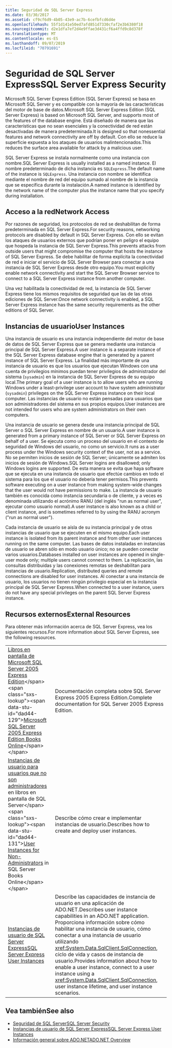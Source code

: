 ```yaml
---
title: Seguridad de SQL Server Express
ms.date: 03/30/2017
ms.assetid: cf9cf6d9-4b05-43e9-ac7b-6cefbfcd6d4e
ms.openlocfilehash: 55f1d141e50ed7afd851d7330cfaf2e3b6380f18
ms.sourcegitcommit: d2e1dfa7ef2d4e9ffae3d431cf6a4ffd9c8d378f
ms.translationtype: MT
ms.contentlocale: es-ES
ms.lasthandoff: 09/07/2019
ms.locfileid: "70791691"
---
```

# <a name="sql-server-express-security"></a><span data-ttu-id="dad44-102">Seguridad de SQL Server Express</span><span class="sxs-lookup"><span data-stu-id="dad44-102">SQL Server Express Security</span></span>
<span data-ttu-id="dad44-103">Microsoft SQL Server Express Edition (SQL Server Express) se basa en Microsoft SQL Server y es compatible con la mayoría de las características del motor de base de datos.</span><span class="sxs-lookup"><span data-stu-id="dad44-103">Microsoft SQL Server Express Edition (SQL Server Express) is based on Microsoft SQL Server, and supports most of the features of the database engine.</span></span> <span data-ttu-id="dad44-104">Está diseñado de manera que las características que no sean esenciales y la conectividad de red están desactivadas de manera predeterminada.</span><span class="sxs-lookup"><span data-stu-id="dad44-104">It is designed so that nonessential features and network connectivity are off by default.</span></span> <span data-ttu-id="dad44-105">Con ello se reduce la superficie expuesta a los ataques de usuarios malintencionados.</span><span class="sxs-lookup"><span data-stu-id="dad44-105">This reduces the surface area available for attack by a malicious user.</span></span>  
  
 <span data-ttu-id="dad44-106">SQL Server Express se instala normalmente como una instancia con nombre.</span><span class="sxs-lookup"><span data-stu-id="dad44-106">SQL Server Express is usually installed as a named instance.</span></span> <span data-ttu-id="dad44-107">El nombre predeterminado de dicha instancia es `SQLExpress`.</span><span class="sxs-lookup"><span data-stu-id="dad44-107">The default name of the instance is `SQLExpress`.</span></span> <span data-ttu-id="dad44-108">Una instancia con nombre se identifica mediante el nombre de red del equipo sumado al nombre de la instancia que se especifica durante la instalación.</span><span class="sxs-lookup"><span data-stu-id="dad44-108">A named instance is identified by the network name of the computer plus the instance name that you specify during installation.</span></span>  
  
## <a name="network-access"></a><span data-ttu-id="dad44-109">Acceso a la red</span><span class="sxs-lookup"><span data-stu-id="dad44-109">Network Access</span></span>  
 <span data-ttu-id="dad44-110">Por razones de seguridad, los protocolos de red se deshabilitan de forma predeterminada en SQL Server Express.</span><span class="sxs-lookup"><span data-stu-id="dad44-110">For security reasons, networking protocols are disabled by default in SQL Server Express.</span></span> <span data-ttu-id="dad44-111">Con ello se evitan los ataques de usuarios externos que podrían poner en peligro el equipo que hospeda la instancia de SQL Server Express.</span><span class="sxs-lookup"><span data-stu-id="dad44-111">This prevents attacks from outside users that might compromise the computer that hosts the instance of SQL Server Express.</span></span> <span data-ttu-id="dad44-112">Se debe habilitar de forma explícita la conectividad de red e iniciar el servicio de SQL Server Browser para conectar a una instancia de SQL Server Express desde otro equipo.</span><span class="sxs-lookup"><span data-stu-id="dad44-112">You must explicitly enable network connectivity and start the SQL Server Browser service to connect to a SQL Server Express instance from another computer.</span></span>  
  
 <span data-ttu-id="dad44-113">Una vez habilitada la conectividad de red, la instancia de SQL Server Express tiene los mismos requisitos de seguridad que las de las otras ediciones de SQL Server.</span><span class="sxs-lookup"><span data-stu-id="dad44-113">Once network connectivity is enabled, a SQL Server Express instance has the same security requirements as the other editions of SQL Server.</span></span>  
  
## <a name="user-instances"></a><span data-ttu-id="dad44-114">Instancias de usuario</span><span class="sxs-lookup"><span data-stu-id="dad44-114">User Instances</span></span>  
 <span data-ttu-id="dad44-115">Una instancia de usuario es una instancia independiente del motor de base de datos de SQL Server Express que se genera mediante una instancia principal de SQL Server Express.</span><span class="sxs-lookup"><span data-stu-id="dad44-115">A user instance is a separate instance of the SQL Server Express database engine that is generated by a parent instance of SQL Server Express.</span></span> <span data-ttu-id="dad44-116">La finalidad más importante de una instancia de usuario es que los usuarios que ejecutan Windows con una cuenta de privilegios mínimos puedan tener privilegios de administrador del sistema (`sysadmin`) en la instancia de SQL Server Express de su equipo local.</span><span class="sxs-lookup"><span data-stu-id="dad44-116">The primary goal of a user instance is to allow users who are running Windows under a least-privilege user account to have system administrator (`sysadmin`) privileges on the SQL Server Express instance on their local computer.</span></span> <span data-ttu-id="dad44-117">Las instancias de usuario no están pensadas para usuarios que son administradores del sistema en sus propios equipos.</span><span class="sxs-lookup"><span data-stu-id="dad44-117">User instances are not intended for users who are system administrators on their own computers.</span></span>  
  
 <span data-ttu-id="dad44-118">Una instancia de usuario se genera desde una instancia principal de SQL Server o SQL Server Express en nombre de un usuario.</span><span class="sxs-lookup"><span data-stu-id="dad44-118">A user instance is generated from a primary instance of SQL Server or SQL Server Express on behalf of a user.</span></span> <span data-ttu-id="dad44-119">Se ejecuta como un proceso del usuario en el contexto de seguridad de Windows del usuario, no como un servicio.</span><span class="sxs-lookup"><span data-stu-id="dad44-119">It runs as a user process under the Windows security context of the user, not as a service.</span></span> <span data-ttu-id="dad44-120">No se permiten inicios de sesión de SQL Server; únicamente se admiten los inicios de sesión de Windows.</span><span class="sxs-lookup"><span data-stu-id="dad44-120">SQL Server logins are disallowed; only Windows logins are supported.</span></span> <span data-ttu-id="dad44-121">De esta manera se evita que haya software que se ejecuta en una instancia de usuario que efectúe cambios en todo el sistema para los que el usuario no debería tener permisos.</span><span class="sxs-lookup"><span data-stu-id="dad44-121">This prevents software executing on a user instance from making system-wide changes that the user would not have permissions to make.</span></span> <span data-ttu-id="dad44-122">La instancia de usuario también es conocida como instancia secundaria o de cliente, y a veces es denominada utilizando el acrónimo RANU (del inglés "run as normal user", ejecutar como usuario normal).</span><span class="sxs-lookup"><span data-stu-id="dad44-122">A user instance is also known as a child or client instance, and is sometimes referred to by using the RANU acronym ("run as normal user").</span></span>  
  
 <span data-ttu-id="dad44-123">Cada instancia de usuario se aísla de su instancia principal y de otras instancias de usuario que se ejecuten en el mismo equipo.</span><span class="sxs-lookup"><span data-stu-id="dad44-123">Each user instance is isolated from its parent instance and from other user instances running on the same computer.</span></span> <span data-ttu-id="dad44-124">Las bases de datos instaladas en instancias de usuario se abren sólo en modo usuario único; no se pueden conectar varios usuarios.</span><span class="sxs-lookup"><span data-stu-id="dad44-124">Databases installed on user instances are opened in single-user mode only; multiple users cannot connect to them.</span></span> <span data-ttu-id="dad44-125">La replicación, las consultas distribuidas y las conexiones remotas se deshabilitan para instancias de usuario.</span><span class="sxs-lookup"><span data-stu-id="dad44-125">Replication, distributed queries and remote connections are disabled for user instances.</span></span> <span data-ttu-id="dad44-126">Al conectar a una instancia de usuario, los usuarios no tienen ningún privilegio especial  en la instancia principal de SQL Server Express.</span><span class="sxs-lookup"><span data-stu-id="dad44-126">When connected to a user instance, users do not have any special privileges on the parent SQL Server Express instance.</span></span>  
  
## <a name="external-resources"></a><span data-ttu-id="dad44-127">Recursos externos</span><span class="sxs-lookup"><span data-stu-id="dad44-127">External Resources</span></span>  
 <span data-ttu-id="dad44-128">Para obtener más información acerca de SQL Server Express, vea los siguientes recursos.</span><span class="sxs-lookup"><span data-stu-id="dad44-128">For more information about SQL Server Express, see the following resources.</span></span>  
  
|||  
|-|-|  
|<span data-ttu-id="dad44-129">[Libros en pantalla de Microsoft SQL Server 2005 Express Edition](https://docs.microsoft.com/previous-versions/sql/sql-server-2005/ms165706(v=sql.90))</span><span class="sxs-lookup"><span data-stu-id="dad44-129">[Microsoft SQL Server 2005 Express Edition Books Online](https://docs.microsoft.com/previous-versions/sql/sql-server-2005/ms165706(v=sql.90))</span></span>|<span data-ttu-id="dad44-130">Documentación completa sobre SQL Server Express 2005 Express Edition.</span><span class="sxs-lookup"><span data-stu-id="dad44-130">Complete documentation for SQL Server 2005 Express Edition.</span></span>|  
|<span data-ttu-id="dad44-131">[Instancias de usuario para usuarios que no son administradores](https://docs.microsoft.com/previous-versions/sql/sql-server-2008/ms143684(v=sql.100)) en libros en pantalla de SQL Server</span><span class="sxs-lookup"><span data-stu-id="dad44-131">[User Instances for Non-Administrators](https://docs.microsoft.com/previous-versions/sql/sql-server-2008/ms143684(v=sql.100)) in SQL Server Books Online</span></span>|<span data-ttu-id="dad44-132">Describe cómo crear e implementar instancias de usuario.</span><span class="sxs-lookup"><span data-stu-id="dad44-132">Describes how to create and deploy user instances.</span></span>|  
|[<span data-ttu-id="dad44-133">Instancias de usuario de SQL Server Express</span><span class="sxs-lookup"><span data-stu-id="dad44-133">SQL Server Express User Instances</span></span>](sql-server-express-user-instances.md)|<span data-ttu-id="dad44-134">Describe las capacidades de instancia de usuario en una aplicación de ADO.NET.</span><span class="sxs-lookup"><span data-stu-id="dad44-134">Describes user instance capabilities in an ADO.NET application.</span></span> <span data-ttu-id="dad44-135">Proporciona información sobre cómo habilitar una instancia de usuario, cómo conectar a una instancia de usuario utilizando <xref:System.Data.SqlClient.SqlConnection>, ciclo de vida y casos de instancia de usuario.</span><span class="sxs-lookup"><span data-stu-id="dad44-135">Provides information about how to enable a user instance, connect to a user instance using a <xref:System.Data.SqlClient.SqlConnection>, user instance lifetime, and user instance scenarios.</span></span>|  
  
## <a name="see-also"></a><span data-ttu-id="dad44-136">Vea también</span><span class="sxs-lookup"><span data-stu-id="dad44-136">See also</span></span>

- [<span data-ttu-id="dad44-137">Seguridad de SQL Server</span><span class="sxs-lookup"><span data-stu-id="dad44-137">SQL Server Security</span></span>](sql-server-security.md)
- [<span data-ttu-id="dad44-138">Instancias de usuario de SQL Server Express</span><span class="sxs-lookup"><span data-stu-id="dad44-138">SQL Server Express User Instances</span></span>](sql-server-express-user-instances.md)
- [<span data-ttu-id="dad44-139">Información general sobre ADO.NET</span><span class="sxs-lookup"><span data-stu-id="dad44-139">ADO.NET Overview</span></span>](../ado-net-overview.md)
